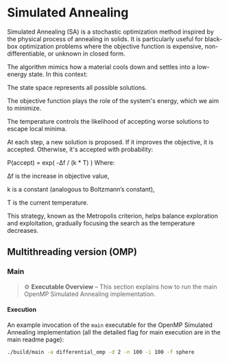 # Simulated Annealing 
Simulated Annealing (SA) is a stochastic optimization method inspired by the physical process of annealing in solids. It is particularly useful for black-box optimization problems where the objective function is expensive, non-differentiable, or unknown in closed form.

The algorithm mimics how a material cools down and settles into a low-energy state. In this context:

The state space represents all possible solutions.

The objective function plays the role of the system's energy, which we aim to minimize.

The temperature controls the likelihood of accepting worse solutions to escape local minima.

At each step, a new solution is proposed. If it improves the objective, it is accepted. Otherwise, it's accepted with probability:

P(accept) = exp( -Δf / (k * T) )
Where:

Δf is the increase in objective value,

k is a constant (analogous to Boltzmann’s constant),

T is the current temperature.

This strategy, known as the Metropolis criterion, helps balance exploration and exploitation, gradually focusing the search as the temperature decreases.

## Multithreading version (OMP) 
### Main
> ⚙️ **Executable Overview** – This section explains how to run the main OpenMP Simulated Annealing implementation.


#### Execution
An example invocation of the `main` executable for the OpenMP Simulated Annealing implementation (all the detailed flag for main execution are in the main readme page):

```bash
./build/main -a differential_omp -d 2 -n 100 -i 100 -f sphere
```